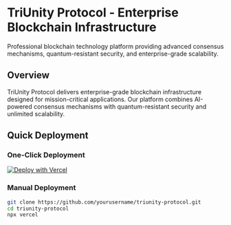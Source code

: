 # TriUnity Protocol - Enterprise Blockchain Infrastructure

Professional blockchain technology platform providing advanced consensus mechanisms, quantum-resistant security, and enterprise-grade scalability.

## Overview

TriUnity Protocol delivers enterprise-grade blockchain infrastructure designed for mission-critical applications. Our platform combines AI-powered consensus mechanisms with quantum-resistant security and unlimited scalability.

## Quick Deployment

### One-Click Deployment
[![Deploy with Vercel](https://vercel.com/button)](https://vercel.com/new/clone?repository-url=https://github.com/yourusername/triunity-protocol)

### Manual Deployment
```bash
git clone https://github.com/yourusername/triunity-protocol.git
cd triunity-protocol
npx vercel